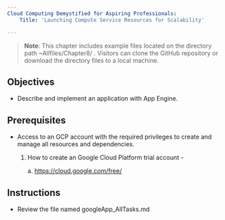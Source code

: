 ```yaml
---
Cloud Computing Demystified for Aspiring Professionals:
    Title: 'Launching Compute Service Resources for Scalability'

---
```


>**Note**: This chapter includes example files located on the directory path ~Allfiles/Chapter8/ . Visitors can clone the GitHub repository or download the directory files to a local machine.

## Objectives

- Describe and implement an application with App Engine.


## Prerequisites

- Access to an GCP account with the required privileges to create and manage all resources and dependencies.

    1. How to create an Google Cloud Platform trial account -

	    a. https://cloud.google.com/free/

## Instructions
- Review the file named googleApp_AllTasks.md

